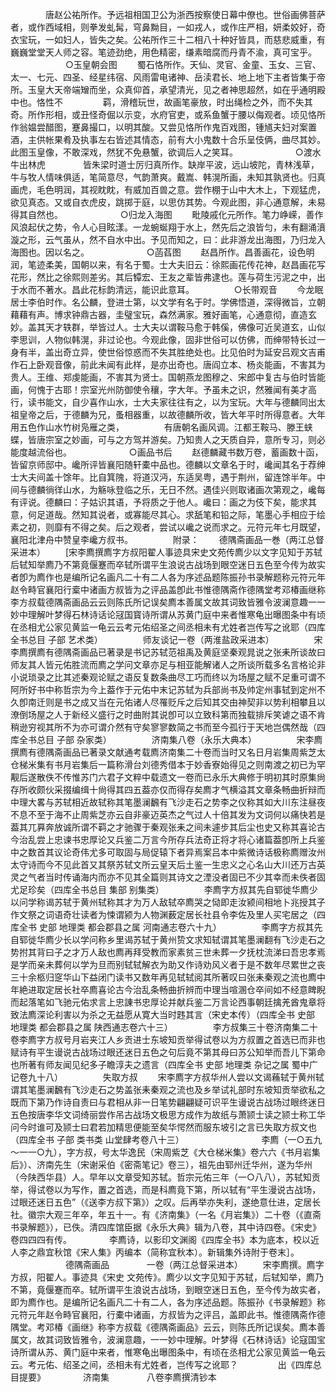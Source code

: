 <!-- { "loadSidebar": true } -->
　　　　唐赵公祐所作。予远祖相国卫公为浙西按察使日幕中僚也。世俗画佛菩萨者，或作西域相，则拳发虬髯，穹鼻黝目，一如戎人，或作庄严相，妍柔姣好，奇衣宝玩，一如妇人，皆失之矣。公祐所作三十二相八十种好皆具，而慈悲威重，有巍巍堂堂天人师之容。笔迹劲绝，用色精密，缣素暗腐而丹青不渝，真可宝乎。
　　
　　　　○玉皇朝会图
　　蜀石恪所作。天仙、灵官、金童、玉女、三官、太一、七元、四圣、经星纬宿、风雨雷电诸神、岳渎君长、地上地下主者皆集于帝所。玉皇大天帝端矰而坐，众真仰首，承望清光，见之者神思超然，如在乎通明殿中也。恪性不
　　
　　羁，滑稽玩世，故画笔豪放，时出绳检之外，而不失其奇。所作形相，或丑怪奇倔以示变，水府官吏，或系鱼蟹于腰以侮观者。顷见恪所作翁媪尝醋图，蹇鼻撮口，以明其酸。又尝见恪所作鬼百戏图，锺馗夫妇对案置酒，主供帐果肴及执事左右皆述其情态，前有大小鬼数十合乐呈伎俩，曲尽其妙。此图玉皇像，不敢深戏，然犹不免悬蟹，欲调后人之笑耳。
　　
　　　　○渡水牛出林虎
　　　　皆朱梁时道士厉归真所作。缺岸平波，远山坡陀，青林浅草，牛与牧人情味俱适，笔简意尽，气韵萧爽。戴嵩、韩滉所画，未知其孰贤也。归真画虎，毛色明润，其视眈眈，有威加百兽之意。尝作棚于山中大木上，下观猛虎，欲见真态。又或自衣虎皮，跳掷于庭，以思仿其势。今观此图，非心通意解，未易得其自然也。
　　
　　　　○归龙入海图
　　毗陵戚化元所作。笔力峥嵘，善作风浪起伏之势，令人心目眩漾。一龙蜿蜒翔于水上，然先后之浪皆匀，未有翻涌濆漩之形，云气虽从，然不自水中出。予见而知之，曰：此非游龙出海图，乃归龙入海图也。因以名之。
　　
　　　　○菡萏图
　　赵昌所作。昌善画花，设色明润，笔迹柔美，国朝以来，有名于蜀。士大夫旧云：徐熙画花传花神，赵昌画花写花形，然比之徐熙则差劣。其后镡宏、王友之辈皆弗逮也。莲与荷生污泥之中，出于水而不著水。昌此花标韵清远，能识此意耳。
　　
　　○长带观音
　　今龙眠居士李伯时作。名公麟，登进士第，以文学有名于时。学佛悟道，深得微旨，立朝藉藉有声。博求钟鼎古器，圭璧宝玩，森然满家。雅好画笔，心通意彻，直造玄妙。盖其天才轶群，举皆过人。士大夫以谓鞍马愈于韩傒，佛像可近吴道玄，山似李思训，人物似韩滉，非过论也。今观此像，固非世俗可以仿佛，而绅带特长过一身有半，盖出奇立异，使世俗惊惑而不失其胜绝处也。比见伯时为延安吕观文吉甫作石上卧观音像，前此未闻有此样，是亦出奇也。唐阎立本、杨炎能画，不害其为贵人。王维、郑虔能画，不害其为贤士。国朝燕龙图穆之、宋郎中复古与伯时皆能画，何愧于古耶！宗室光州防御使令穰，字大年。予虽未之识，然雅闻有美才高行，读书能文，自少喜作山水，士大夫家往往有之，以为宝玩。大年与德麟同出太祖皇帝之后，于德麟为兄，蚤相器重，以故德麟所收，皆大年平时所得意者。大年用五色作山水竹树凫雁之类，
　　
　　有唐朝名画风调。江都王鞍马、滕王蛱蝶，皆唐宗室之妙画，可与之方驾并游矣。乃知贵人之天质自异，意所专习，则必能度越流俗也。
　　
　　　　○画品书后
　　赵德麟藏书数万卷，蓄画数十函，皆留京师邸中。巉所评皆襄阳随轩橐中品也。德麟以文章名于时，巉闻其名于荐绅士大夫间盖十馀年。比自箕隗，将道汉沔，东适吴粤，遇于荆州，留连馀半年。中间与德麟徜徉山水，为觞咏登临之乐，无日不然。遇佳兴则取诸画次第观之，巉每有评说。德麟曰：子姑识其语，予将质之于他人。巉曰：画之为伎下矣，能求其意，何足道哉。然知其说者，或寡能尽其心。求舐笔和铅之际，笔墨心手相应于绘素之初，则靡有不得之矣。后之观者，尝试以巉之说而求之。元符元年七月既望，襄阳北津舟中赞皇李巉方叔书。
　　
　　附录：
　　德隅斋画品一巻（两江总督采进本）
　　[宋李廌撰廌字方叔阳翟人事迹具宋史文苑传廌少以文字见知于苏轼后轼知举廌乃不第竟偃蹇而卒轼所谓平生浪说古战场到眼空迷日五色至今传为故实者卽为廌作也是编所记名画凡二十有二人各为序述品题陈振孙书录解题称元符元年赵令畤官襄阳行槖中诸画方叔皆为之评品盖卽此书惟德隅斋作德隅堂考邓椿画继称李方叔载德隅斋画品云云则陈氏所记误矣廌本善属文故其词致皆雅令波澜意趣一一妙中理解叶梦得石林诗话论冦国寳诗所谓从苏黄门庭中来者惟寒龟出曝图条中有顷在丞相尤公家见黄监一龟云云考元佑绍圣之间丞相未有尤姓者岂传写之讹耶（四库全书总目 子部 艺术类）
　　
　　师友谈记一卷（两淮盐政采进本）
　　
　　宋李廌撰廌有德隅斋画品已著录是书记苏轼范祖禹及黄庭坚秦观晁说之张耒所谈故曰师友其人皆元佑胜流而廌之学问文章亦足与相亚能解诸人之所谈所载多名言格论非小说琐录之比其述秦观论赋之语反复数条曲尽工巧而终以为场屋之赋不足重可谓不阿所好书中称哲宗为今上葢作于元佑中末记苏轼为兵部尚书及帅定州事轼到定州不久卽南迁则是书之成又当在元佑诸人尽罹贬斥之后知其交由神契非以势利相攀且以潦倒场屋之人于新经义盛行之时曲附其说卽可以立致科第而独载排斥笑谑之语不肯稍逊穷视其所不为亦可谓介然有守矣寥寥数简之书而至今孤行于天地岂偶然哉（四库全书总目 子部 杂家类）
　　
　　济南集八卷（永乐大典本）
　　
　　宋李廌撰廌有德隅斋画品已著录文献通考载廌济南集二十卷而当时又名日月岩集周紫芝太仓梯米集有书月岩集后一篇称滑台刘德秀借本于妙香寮始得见之则南渡之初已为罕觏后遂散佚不传惟苏门六君子文粹中载遗文一卷而已永乐大典修于明初其时原集尙存所收颇伙采掇编缉十尙得其四五葢亦仅而得存矣廌才气横溢其文章条畅曲折辩而中理大畧与苏轼相近故轼称其笔墨澜飜有飞沙走石之势李之仪称其如大川东注昼夜不息不至于海不止周紫芝亦云自非豪迈英杰之气过人十倍其发为文词何以痛快若是葢其兀奡奔放诚所谓不羁之才驰骤于秦观张耒之间未遽步其后尘也史又称其喜论古今治乱尝上忠谏书忠厚论又兵鉴二万言今所存兵法奇正将才将心诸篇葢卽所上兵鉴中之数首其议论奇伟尤多可取固与局促辕下者异焉案吕本中紫微诗话极称廌赠汝州太守诗而今不见此首又其祭苏轼文所云皇天后土鉴一生忠义之心名山大川还万古英灵之气者当时传诵海内而亦不见其全篇则其诗文之湮没者固已不少其幸而未佚者固尤足珍矣（四库全书总目 集部 别集类）
　　
　　李廌字方叔其先自郓徙华廌少以问学称谒苏轼于黄州轼称其才为万人敌轼卒廌哭之恸即走汝颍间相地卜兆授其子作文祭之词语奇壮读者为悚谓颍为人物渊薮定居长社县令李佐及里人买宅居之（四库全书 史部 地理类 都会郡县之属 河南通志卷六十九）
　　
　　李廌字方叔其先自郓徙华廌少长以学问称乡里谒苏轼于黄州贽文求知轼谓其笔墨澜翻有飞沙走石之势拊其背曰子之才万人敌也廌再拜受教而家素贫三世未葬一夕抚枕流涕曰吾忠孝焉是学而亲未葬何以学为旦而别轼轼解衣为助又作诗劝风义者于是不数年尽累世之丧三十余柩归窆华山下益闭门读书又数年再见轼轼阅其所著叹曰张耒秦观之流也廌中年絶进取定居长社卒廌喜论古今治乱条畅曲折辨而中理当喧溷仓卒间如不经意睥睨而起落笔如飞驰元佑求言上忠諌书忠厚论并献兵鉴二万言论西事朝廷擒羌酋鬼章将致法廌深论利害以为杀之无益愿从寛大当时韪其言（宋史本传）（四库全书 史部 地理类 都会郡县之属 陕西通志卷六十三）
　　
　　李方叔集三十卷济南集二十卷李廌字方叔号月岩夹江人乡贡进士东坡知贡举得试卷以为方叔置之首选已而非也赋诗有平生谩说古战场过眼还迷日五色之句后竟不第其母曰苏公知举而吾儿下第命也所著有师友闻见纪多子瞻淳夫之遗言（四库全书 史部 地理类 杂记之属 蜀中广记卷九十八）
　　
　　失取方叔
　　宋李廌字方叔华州人尝以文谒蘓轼于黄州轼谓其笔墨澜飜有飞沙走石之势盖张耒秦观之流也及乡举试礼部时东坡知贡举欲私之既而下第乃作诗自责曰与君相从非一日笔势翩翩疑可识平生谩说古战场过眼终迷日五色按唐李华文词绮丽尝作吊古战场文极思方成作为故纸与萧颕士读之颕士称工华问今时谁可及颕士曰君若加精思便能至矣华愕然而服东坡引之言已失取方叔文也（四库全书 子部 类书类 山堂肆考卷八十三）
　　
　　
　　　　李廌（一○五九～一一○九），字方叔，号太华逸民（宋周紫芝《大仓梯米集》卷六六《书月岩集后》）、济南先生（宋谢采伯《密斋笔记》卷三），祖先由郓州迁华州，遂为华州（今陕西华县）人。早年以文章受知苏轼。哲宗元佑三年（一○八八），苏轼知贡举，得试卷以为写作，置之首选，而是科廌竟下第，所以轼有“平生漫说古战场，过眼还迷日五色”（《送李方叔下第》）之叹。后再举亦失利，遂绝意仕进，定居长社。徽宗大观三年卒，年五十一。有《济南集》（一名《月岩集》）二十卷（《直斋书录解题》），已佚。清四库馆臣据《永乐大典》辑为八卷，其中诗四卷。《宋史》卷四四四有传。
　　　　李廌诗，以影印文渊阁《四库全书》本为底本，校以近人李之鼎宜秋馆《宋人集》丙编本（简称宜秋本）。新辑集外诗附于卷末］。
　　
　　　　德隅斋画品
　　　　一卷（两江总督采进本）
　　宋李廌撰。廌字方叔，阳翟人。事迹具《宋史 文苑传》。廌少以文字见知于苏轼，后轼知举，廌乃不第，竟偃蹇而卒。轼所谓平生浪说古战场，到眼空迷日五色，至今传为故实者，即为廌作也。是编所记名画凡二十有二人，各为序述品题。陈振孙《书录解题》称元符元年赵令畤官襄阳，行橐中诸画，方叔皆为之评吕，盖即此书。惟德隅斋作德隅堂。考邓椿《画继》称李方叔载《德隅斋画品》云云，则陈氏所记误矣。廌本善属文，故其词致皆雅令，波澜意趣，一一妙中理解。叶梦得《石林诗话》论寇国宝诗所谓从苏、黄门庭中来者，惟寒龟出曝图条中，有顷在丞相尤公家见黄监一龟云云。考元佑、绍圣之间，丞相未有尤姓者，岂传写之讹耶？
　　　　   出《四库总目提要》
　　　　济南集
　　　　八卷李廌撰清钞本
